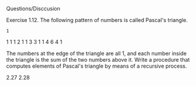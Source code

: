 Questions/Disccusion 

Exercise 1.12. 
The following pattern of numbers is called Pascal's triangle.

    1
   1 1
  1 2 1
 1 3 3 1
1 4 6 4 1

The numbers at the edge of the triangle are all 1, and each number inside the triangle is the sum of the two numbers above it. Write a procedure that computes elements of Pascal's triangle by means of a recursive process.


2.27
2.28